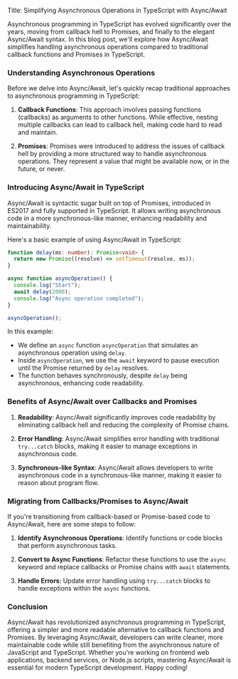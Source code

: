 Title: Simplifying Asynchronous Operations in TypeScript with Async/Await

Asynchronous programming in TypeScript has evolved significantly over the years, moving from callback hell to Promises, and finally to the elegant Async/Await syntax. In this blog post, we'll explore how Async/Await simplifies handling asynchronous operations compared to traditional callback functions and Promises in TypeScript.

### Understanding Asynchronous Operations

Before we delve into Async/Await, let's quickly recap traditional approaches to asynchronous programming in TypeScript:

1. **Callback Functions**: This approach involves passing functions (callbacks) as arguments to other functions. While effective, nesting multiple callbacks can lead to callback hell, making code hard to read and maintain.

2. **Promises**: Promises were introduced to address the issues of callback hell by providing a more structured way to handle asynchronous operations. They represent a value that might be available now, or in the future, or never.

### Introducing Async/Await in TypeScript

Async/Await is syntactic sugar built on top of Promises, introduced in ES2017 and fully supported in TypeScript. It allows writing asynchronous code in a more synchronous-like manner, enhancing readability and maintainability.

Here's a basic example of using Async/Await in TypeScript:

```typescript
function delay(ms: number): Promise<void> {
  return new Promise((resolve) => setTimeout(resolve, ms));
}

async function asyncOperation() {
  console.log("Start");
  await delay(2000);
  console.log("Async operation completed");
}

asyncOperation();
```

In this example:

- We define an `async` function `asyncOperation` that simulates an asynchronous operation using `delay`.
- Inside `asyncOperation`, we use the `await` keyword to pause execution until the Promise returned by `delay` resolves.
- The function behaves synchronously, despite `delay` being asynchronous, enhancing code readability.

### Benefits of Async/Await over Callbacks and Promises

1. **Readability**: Async/Await significantly improves code readability by eliminating callback hell and reducing the complexity of Promise chains.

2. **Error Handling**: Async/Await simplifies error handling with traditional `try...catch` blocks, making it easier to manage exceptions in asynchronous code.

3. **Synchronous-like Syntax**: Async/Await allows developers to write asynchronous code in a synchronous-like manner, making it easier to reason about program flow.

### Migrating from Callbacks/Promises to Async/Await

If you're transitioning from callback-based or Promise-based code to Async/Await, here are some steps to follow:

1. **Identify Asynchronous Operations**: Identify functions or code blocks that perform asynchronous tasks.

2. **Convert to Async Functions**: Refactor these functions to use the `async` keyword and replace callbacks or Promise chains with `await` statements.

3. **Handle Errors**: Update error handling using `try...catch` blocks to handle exceptions within the `async` functions.

### Conclusion

Async/Await has revolutionized asynchronous programming in TypeScript, offering a simpler and more readable alternative to callback functions and Promises. By leveraging Async/Await, developers can write cleaner, more maintainable code while still benefiting from the asynchronous nature of JavaScript and TypeScript. Whether you're working on frontend web applications, backend services, or Node.js scripts, mastering Async/Await is essential for modern TypeScript development. Happy coding!
